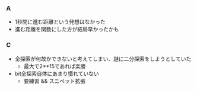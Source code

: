 ### A
- 1秒間に進む距離という発想はなかった
- 進む距離を関数にした方が結局早かったかも

### C
- 全探索が何故かできないと考えてしまい、謎に二分探索をしようとしていた
  - 最大で2**15であれば楽勝
- bit全探索自体にあまり慣れていない
  - 要練習 && スニペット拡張
